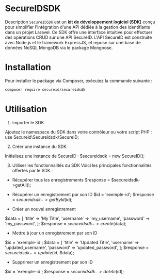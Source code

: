 # SecureIDSDK

Description
`SecureIDSDK` est un **kit de développement logiciel (SDK)** conçu pour simplifier l'intégration d'une API dédiée à la gestion des identifiants dans un projet Laravel. Ce SDK offre une interface intuitive pour effectuer des opérations CRUD sur une API SecureID. L'API SecureID est construite avec Node.js et le framework ExpressJS, et repose sur une base de données NoSQL MongoDB via le package Mongoose.

# Installation

Pour installer le package via Composer, exécutez la commande suivante :
```bash
composer require secureid/secureidsdk
```

# Utilisation
1. Importer le SDK
   
Ajoutez le namespace du SDK dans votre contrôleur ou votre script PHP :
use Secureid\Secureidsdk\SecureID;

2. Créer une instance du SDK
   
Initialisez une instance de SecureID :
$secureidsdk = new SecureID();

3. Utiliser les fonctionnalités du SDK
Voici les principales fonctionnalités offertes par le SDK :

- Récupérer tous les enregistrements
$response = $secureidsdk->getAll();

- Récupérer un enregistrement par son ID
$id = 'exemple-id';
$response = $secureidsdk->getById($id);

- Créer un nouvel enregistrement
  
$data = [
    'title' => 'My Title',
    'username' => 'my_username',
    'password' => 'my_password',
];
$response = $secureidsdk->create($data);

- Mettre à jour un enregistrement par son ID

$id = 'exemple-id';
$data = [
    'title' => 'Updated Title',
    'username' => 'updated_username',
    'password' => 'updated_password',
];
$response = $secureidsdk->update($id, $data);

- Supprimer un enregistrement par son ID

$id = 'exemple-id';
$response = $secureidsdk->delete($id);

